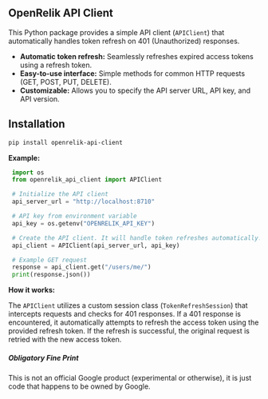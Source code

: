 ## OpenRelik API Client

This Python package provides a simple API client (`APIClient`) that automatically handles token refresh on 401 (Unauthorized) responses.

* **Automatic token refresh:** Seamlessly refreshes expired access tokens using a refresh token.
* **Easy-to-use interface:** Simple methods for common HTTP requests (GET, POST, PUT, DELETE).
* **Customizable:**  Allows you to specify the API server URL, API key, and API version.

## Installation

   ```bash
   pip install openrelik-api-client
   ```

**Example:**
   ```python
    import os
    from openrelik_api_client import APIClient

    # Initialize the API client
    api_server_url = "http://localhost:8710"

    # API key from environment variable
    api_key = os.getenv("OPENRELIK_API_KEY")

    # Create the API client. It will handle token refreshes automatically.
    api_client = APIClient(api_server_url, api_key)

    # Example GET request
    response = api_client.get("/users/me/")
    print(response.json())
```


**How it works:**

The `APIClient` utilizes a custom session class (`TokenRefreshSession`) that intercepts requests and checks for 401 responses. If a 401 response is encountered, it automatically attempts to refresh the access token using the provided refresh token. If the refresh is successful, the original request is retried with the new access token.

##### Obligatory Fine Print
This is not an official Google product (experimental or otherwise), it is just code that happens to be owned by Google.
